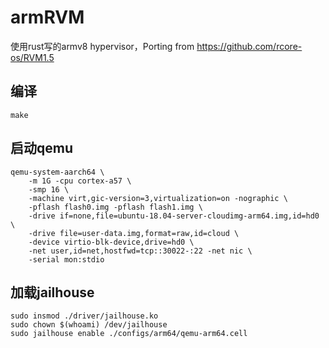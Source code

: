 # armRVM

使用rust写的armv8 hypervisor，Porting from 
https://github.com/rcore-os/RVM1.5

## 编译
```shell
make
```

## 启动qemu
```shell
qemu-system-aarch64 \
	-m 1G -cpu cortex-a57 \
	-smp 16 \
	-machine virt,gic-version=3,virtualization=on -nographic \
	-pflash flash0.img -pflash flash1.img \
	-drive if=none,file=ubuntu-18.04-server-cloudimg-arm64.img,id=hd0 \
	-drive file=user-data.img,format=raw,id=cloud \
	-device virtio-blk-device,drive=hd0 \
	-net user,id=net,hostfwd=tcp::30022-:22 -net nic \
	-serial mon:stdio
```

## 加载jailhouse
```shell
sudo insmod ./driver/jailhouse.ko 
sudo chown $(whoami) /dev/jailhouse
sudo jailhouse enable ./configs/arm64/qemu-arm64.cell 
```
